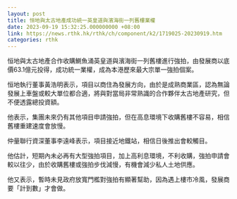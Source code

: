 ```yaml
---
layout: post
title: 恒地與太古地產成功統一英皇道與濱海街一列舊樓業權
date: 2023-09-19 15:32:25.000000000 +08:00
link: https://news.rthk.hk/rthk/ch/component/k2/1719025-20230919.htm
categories: rthk
---
```


恒地與太古地產合作收購鰂魚涌英皇道與濱海街一列舊樓進行強拍，由發展商以底價63.1億元投得，成功統一業權，成為本港歷來最大宗單一強拍個案。

恒地執行董事黃浩明表示，項目以商住為發展方向，由於是成熟商業區，認為無論發展上車盤或較大單位都合適，將與對當局非常熟識的合作夥伴太古地產研究，但不便透露總投資額。

他表示，集團未來仍有其他項目申請強拍，但在高息環境下收購舊樓不容易，相信舊樓重建速度會放慢。

仲量聯行資深董事李遠峰表示，項目接近地鐵站，相信日後推出會較觸目。

他估計，短期內未必再有大型強拍項目，加上高利息環境，不利收購，強拍申請會較以往少，由於收購舊樓或強拍步伐減慢，有機會減少私人土地供應。

他又表示，暫時未見政府放寬門檻對強拍有顯著幫助，因為遇上樓市冷風，發展商要「計到數」才會做。

